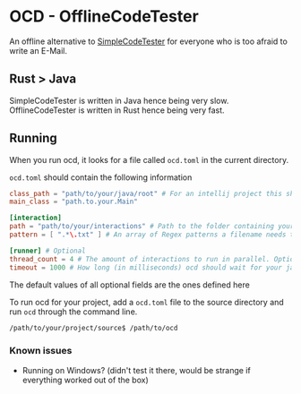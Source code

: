 # OCD - OfflineCodeTester
An offline alternative to [SimpleCodeTester](https://github.com/I-Al-Istannen/SimpleCodeTester) for everyone who is too afraid to write an E-Mail.

## Rust > Java
SimpleCodeTester is written in Java hence being very slow.
OfflineCodeTester is written in Rust hence being very fast.

## Running
When you run ocd, it looks for a file called `ocd.toml` in the current directory.

`ocd.toml` should contain the following information

```toml
class_path = "path/to/your/java/root" # For an intellij project this should be "out/production/<your-project-name>"
main_class = "path.to.your.Main"

[interaction]
path = "path/to/your/interactions" # Path to the folder containing your interactions
pattern = [ ".*\.txt" ] # An array of Regex patterns a filename needs to fully match to be considered an interaction file. Optional

[runner] # Optional
thread_count = 4 # The amount of interactions to run in parallel. Optional
timeout = 1000 # How long (in milliseconds) ocd should wait for your java programm to respond. Optional
```
The default values of all optional fields are the ones defined here

To run ocd for your project, add a `ocd.toml` file to the source directory and run `ocd` through the command line.

```sh
/path/to/your/project/source$ /path/to/ocd
```

### Known issues
- Running on Windows? (didn't test it there, would be strange if everything worked out of the box)